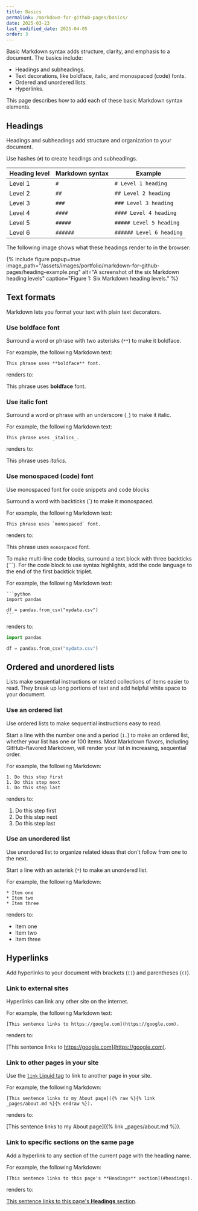 ```yaml
---
title: Basics
permalink: /markdown-for-github-pages/basics/
date: 2025-03-23
last_modified_date: 2025-04-05
order: 3
---
```


Basic Markdown syntax adds structure, clarity, and emphasis to a document. The basics include:

* Headings and subheadings.
* Text decorations, like boldface, italic, and monospaced (code) fonts.
* Ordered and unordered lists.
* Hyperlinks.

This page describes how to add each of these basic Markdown syntax elements.

## Headings

Headings and subheadings add structure and organization to your document.

Use hashes (`#`) to create headings and subheadings.

| Heading level | Markdown syntax | Example |
|---------------|-----------------|---------|
| Level 1 | `#` | `# Level 1 heading` |
| Level 2 | `##` | `## Level 2 heading` |
| Level 3 | `###` | `### Level 3 heading` |
| Level 4 | `####` | `#### Level 4 heading` |
| Level 5 | `#####` | `##### Level 5 heading` |
| Level 6 | `######` | `###### Level 6 heading` |

The following image shows what these headings render to in the browser:

{% include figure
  popup=true
  image_path="/assets/images/portfolio/markdown-for-github-pages/heading-example.png"
  alt="A screenshot of the six Markdown heading levels"
  caption="Figure 1: Six Markdown heading levels."
%}

## Text formats

Markdown lets you format your text with plain text decorators.

### Use boldface font

Surround a word or phrase with two asterisks (`**`) to make it boldface.

For example, the following Markdown text:

```text
This phrase uses **boldface** font.
```

renders to:

This phrase uses **boldface** font.

### Use italic font

Surround a word or phrase with an underscore (`_`) to make it italic.

For example, the following Markdown text:

```text
This phrase uses _italics_.
```

renders to:

This phrase uses _italics_.

### Use monospaced (code) font

Use monospaced font for code snippets and code blocks

Surround a word with backticks (\`) to make it monospaced.

For example, the following Markdown text:

```text
This phrase uses `monospaced` font.
```

renders to:

This phrase uses `monospaced` font.

To make multi-line code blocks, surround a text block with three backticks (\`\`\`). For the code block to use syntax highlights, add the code language to the end of the first backtick triplet.

For example, the following Markdown text:

``````text
```python
import pandas

df = pandas.from_csv("mydata.csv")
```
``````

renders to:

```python
import pandas

df = pandas.from_csv("mydata.csv")
```

## Ordered and unordered lists

Lists make sequential instructions or related collections of items easier to read. They break up long portions of text and add helpful white space to your document.

### Use an ordered list

Use ordered lists to make sequential instructions easy to read.

Start a line with the number one and a period (`1.`) to make an ordered list, whether your list has one or 100 items. Most Markdown flavors, including GitHub-flavored Markdown, will render your list in increasing, sequential order.

For example, the following Markdown:

```text
1. Do this step first
1. Do this step next
1. Do this step last
```

renders to:

1. Do this step first
1. Do this step next
1. Do this step last

### Use an unordered list

Use unordered list to organize related ideas that don't follow from one to the next.

Start a line with an asterisk (`*`) to make an unordered list.

For example, the following Markdown:

```text
* Item one
* Item two
* Item three
```

renders to:

* Item one
* Item two
* Item three

## Hyperlinks

Add hyperlinks to your document with brackets (`[]`) and parentheses (`()`).

### Link to external sites

Hyperlinks can link any other site on the internet.

For example, the following Markdown text:

```text
[This sentence links to https://google.com](https://google.com).
```

renders to:

[This sentence links to https://google.com](https://google.com).

### Link to other pages in your site

Use the [`link` Liquid tag](https://jekyllrb.com/docs/liquid/tags/#links) to link to another page in your site.

For example, the following Markdown:

```text
[This sentence links to my About page]({% raw %}{% link _pages/about.md %}{% endraw %}).
```

renders to:

[This sentence links to my About page]({% link _pages/about.md %}).

### Link to specific sections on the same page

Add a hyperlink to any section of the current page with the heading name.

For example, the following Markdown:

```text
[This sentence links to this page's **Headings** section](#headings).
```

renders to:

[This sentence links to this page's **Headings** section](#headings).
